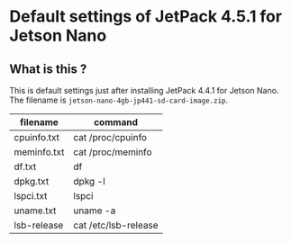 # Default settings of JetPack 4.5.1 for Jetson Nano

## What is this ?

This is default settings just after installing JetPack 4.4.1 for Jetson Nano.
The filename is `jetson-nano-4gb-jp441-sd-card-image.zip`.

| filename    | command              |
|-------------|----------------------|
| cpuinfo.txt | cat /proc/cpuinfo    |
| meminfo.txt | cat /proc/meminfo    |
| df.txt      | df                   |
| dpkg.txt    | dpkg -l              |
| lspci.txt   | lspci                |
| uname.txt   | uname -a             |
| lsb-release | cat /etc/lsb-release |
